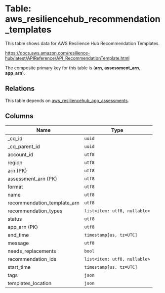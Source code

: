 # Table: aws_resiliencehub_recommendation_templates

This table shows data for AWS Resilience Hub Recommendation Templates.

https://docs.aws.amazon.com/resilience-hub/latest/APIReference/API_RecommendationTemplate.html

The composite primary key for this table is (**arn**, **assessment_arn**, **app_arn**).

## Relations

This table depends on [aws_resiliencehub_app_assessments](aws_resiliencehub_app_assessments.md).

## Columns

| Name          | Type          |
| ------------- | ------------- |
|_cq_id|`uuid`|
|_cq_parent_id|`uuid`|
|account_id|`utf8`|
|region|`utf8`|
|arn (PK)|`utf8`|
|assessment_arn (PK)|`utf8`|
|format|`utf8`|
|name|`utf8`|
|recommendation_template_arn|`utf8`|
|recommendation_types|`list<item: utf8, nullable>`|
|status|`utf8`|
|app_arn (PK)|`utf8`|
|end_time|`timestamp[us, tz=UTC]`|
|message|`utf8`|
|needs_replacements|`bool`|
|recommendation_ids|`list<item: utf8, nullable>`|
|start_time|`timestamp[us, tz=UTC]`|
|tags|`json`|
|templates_location|`json`|